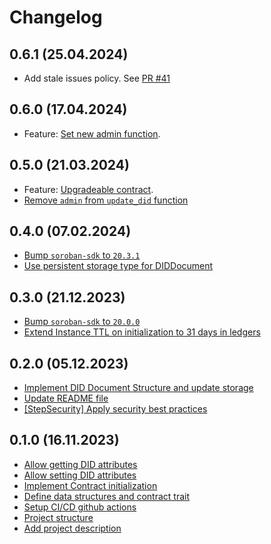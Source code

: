 # Changelog

## 0.6.1 (25.04.2024)
- Add stale issues policy. See [PR #41](https://github.com/kommitters/soroban-did-contract/pull/41)

## 0.6.0 (17.04.2024)
- Feature: [Set new admin function](https://github.com/kommitters/soroban-did-contract/issues/37).

## 0.5.0 (21.03.2024)
- Feature: [Upgradeable contract](https://github.com/kommitters/soroban-did-contract/issues/32).
- [Remove `admin` from `update_did` function](https://github.com/kommitters/soroban-did-contract/pull/34)

## 0.4.0 (07.02.2024)
- [Bump `soroban-sdk` to `20.3.1`](https://github.com/kommitters/soroban-did-contract/issues/28)
- [Use persistent storage type for DIDDocument](https://github.com/kommitters/soroban-did-contract/issues/28)

## 0.3.0 (21.12.2023)
- [Bump `soroban-sdk` to `20.0.0`](https://github.com/kommitters/soroban-did-contract/issues/24)
- [Extend Instance TTL on initialization to 31 days in ledgers](https://github.com/kommitters/soroban-did-contract/pull/25)

## 0.2.0 (05.12.2023)
- [Implement DID Document Structure and update storage](https://github.com/kommitters/soroban-did-contract/issues/20)
- [Update README file](https://github.com/kommitters/soroban-did-contract/pull/17)
- [[StepSecurity] Apply security best practices](https://github.com/kommitters/soroban-did-contract/pull/21)

## 0.1.0 (16.11.2023)
- [Allow getting DID attributes](https://github.com/kommitters/soroban-did-contract/issues/10)
- [Allow setting DID attributes](https://github.com/kommitters/soroban-did-contract/issues/9)
- [Implement Contract initialization](https://github.com/kommitters/soroban-did-contract/issues/8)
- [Define data structures and contract trait](https://github.com/kommitters/soroban-did-contract/issues/5)
- [Setup CI/CD github actions](https://github.com/kommitters/soroban-did-contract/issues/4)
- [Project structure](https://github.com/kommitters/soroban-did-contract/issues/3)
- [Add project description](https://github.com/kommitters/soroban-did-contract/issues/2)
